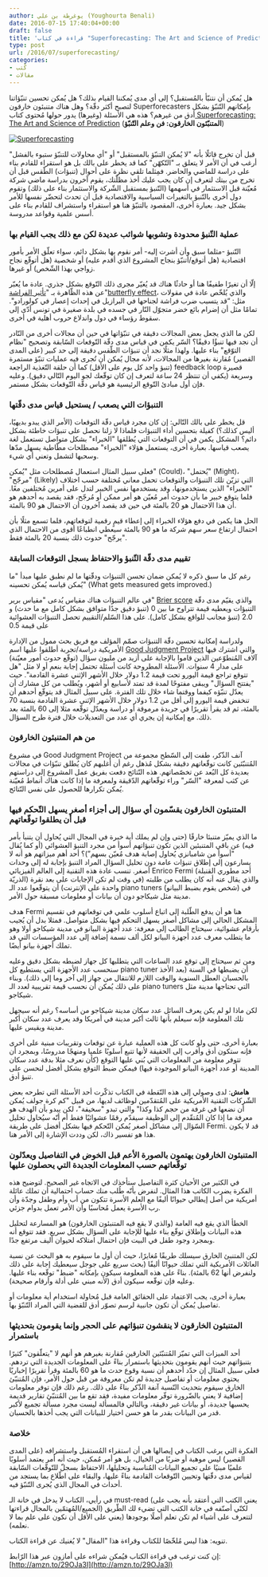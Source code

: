 ```yaml
---
author: يوغرطة بن علي (Youghourta Benali)
date: 2016-07-15 17:40:04+00:00
draft: false
title: 'قراءة في كتاب "Superforecasting: The Art and Science of Prediction”'
type: post
url: /2016/07/superforecasting/
categories:
- كُتب
- مقالات
---
```


هل يُمكن أن نتنبّأ بالمُستقبل؟ إلى أي مدى يُمكننا القيام بذلك؟ هل يُمكن تحسين تنبّؤاتنا لتصبح أكثر دقّة؟ وهل هناك متنبئون خارقون Superforecasters بإمكانهم التّنبّؤ بشكل أدق من غيرهم؟ هذه هي الأسئلة (وغيرها) يدور حولها مُحتوى كتاب[ Superforecasting: The Art and Science of Prediction](http://amzn.to/29OJa3I) (**المتنبّئون الخارقون: فن وعلم التّنبّؤ**)





[![Superforecasting](http://www.it-scoop.com/wp-content/uploads/2016/07/Superforecasting.jpg)
](http://www.it-scoop.com/2016/07/superforecasting/superforecasting/)




قبل أن تخرج قائلًا بأنه "لا يُمكن التنبّؤ بالمستقبل" أو "أي محاولات للتنبّؤ ستبوء بالفشل" أرغب في أن الأمر لا يتعلق بـ "التّكهّن" كما قد يخطر على بالك بل هو استقراء للقادم بناء على دراسة للماضي والحاضر. فمِثلما تلقي نظرة على أحوال (تنبؤات) الطّقس قبل أن تخرج من بيتك لتعرف إن كان يجب عليك أخذ مظلّتك، يقوم آخرون بدراسة ماضي شركة مُعيّنة قبل الاستثمار في أسهمها (التّنبؤ بمستقبل الشّركة والاستثمار بناء على ذلك) وتقوم دول أخرى بالتّنبؤ بالتغيرات السياسية والاقتصادية قبل أن تحدث لتحضّر نفسها للأمر بشكل جيد. بعبارة أخرى، المقصود بالتنبّؤ هنا هو استقراء واستشراف للقادم بناء على أسس علمية وقواعد مدروسة.





### عملية التّنبؤ محدودة وتشوبها شوائب عديدة لكن مع ذلك يجب القيام بها




التّنبؤ -مثلما سبق وأن أشرت إليه- أمر نقوم بها بشكل دائم، سواء تعلّق الأمر بأمور اقتصادية (هل أتوقع/أتنبّؤ بنجاح المشروع الذي أقدم عليه) أو شخصية (هل أتوقّع نجاح زواجي بهذا الشّخص) أو غيرها.




إلّا أن تغيرًا طفيفًا هنا أو حادثًا هناك قد يُغيّر مجرى ذلك التّوقع بشكل جذري. عادة ما يُعبّر عن هذه الظّاهرة بـ "[تأثير الفراشة](https://ar.wikipedia.org/wiki/%D8%AA%D8%A3%D8%AB%D9%8A%D8%B1_%D8%A7%D9%84%D9%81%D8%B1%D8%A7%D8%B4%D8%A9)"[butterfly effect](https://en.wikipedia.org/wiki/Butterfly_effect)، والذي يُلخّص عادة في مقولات مثل: “قد يتسبب ضرب فراشة لجناحها في البرازيل في إحداث إعصار في كولورادو". تمامًا مثل أن إضرام بائع خضر متجوّل النّار في جسده في بلدة صغيرة في تونس أدّى إلى سقوط رؤساء في دول واندلاع حروب أهلية في أخرى.




لكن ما الذي يجعل بعض المجالات دقيقة في تنبّؤاتها في حين أن مجالات أخرى من النّادر أن نجد فيها تنبؤًا دقيقًا؟ السّر يكمن في قياس مدى دقّة التّوقعات السّابقة وتصحيح "نظام التوّقع" بناء عليها. ولهذا مثلًا نجد أن تنبؤات الطّقس دقيقة إلى حد كبير (على المدى القصير) مُقارنة بغيرها من المجالات، لأنه مجال يُمكن أن تُجرى فيه عمليات تنبّؤ مستمرة (تنبؤ واحد كل يوم على الأقل) كما أن حلقة التّغذية الراجعة feedback loop قصيرة وسريعة (يكفي أن تنتظر 24 ساعة لتعرف إن كان توقّعك لجو اليوم التّالي دقيق). وعليه فإن أول مبادئ التّوقع الرئيسية هو قياس دقّة التّوقعات بشكل مستمر.





### التنبؤات التي يصعب / يستحيل قياس مدى دقّتها




قل يخطر على بالك التّالي: إن كان مجرد قياس دقّة التوقعات (الأمر الذي يبدو بديهيًا، أليس كذلك؟) كفيلة بتحسين أداء التنبؤات فلماذا لا زلنا نحصل على تنبؤات خاطئة بشكل دائم؟ المشكل يكمن في أن التوقعات التي يُطلقها "الخبراء" بشكل متواصل تستعمل لغة يصعب قياسها. بعبارة أخرى، يستعمل هؤلاء "الخبراء" مصطلحات مطّاطية يسهل مدّها وسحبها لتشمل وتعني أي شيء.




فعلى سبيل المثال استعمال مُصطلحات مثل "يُمكن" (Could)، "يُحتمل" (Might)، "مرجّح" (Likely) التي تزيّن تلك التنبؤات والتوقعات تحمل معاني مُختلفة حسب اختلاف "الخبراء" الذين يستخدمونها، وقد يستخدمها نفس الخبير لتدل على أمرين مُختلفين معًا. فلما يتوقع خبير ما بأن حدوث أمر مُعيّن هو أمر ممكن أو مُرجّح، فقد يقصد به أحدهم هو أن هذا الاحتمال هو 20 بالمئة في حين قد يقصد آخرون أن الاحتمال هو 90 بالمئة.




الحل هنا يكمن في دفع هؤلاء الخبراء إلى إعطاء قيمٍ رقمية لتوقعاتهم، فلما تسمع مثلًا بأن احتمال ارتفاع سعر سهم شركة ما هو 90 بالمئة سيعطي انطباعًا أقوى من الاحتمال الذي "يرجّح" حدوث ذلك بنسبة 20 بالمئة فقط.





### تقييم مدى دقّة التّنبؤ والاحتفاظ بسجل التوقعات السابقة




رغم كل ما سبق ذكره لا يُمكن ضمان تحسن التنبؤات ودقّتها ما لم نطبق عليها مبدأ "ما يُمكن قياسه يُمكن تحسينه" (What gets measured gets improved.)




في عالم التنبؤات هناك مقياس يُدعى "مقياس برير" [Brier score](https://en.wikipedia.org/wiki/Brier_score) والذي يقيّم مدى دقّة التنبؤات ويعطيه قيمة تتراوح ما بين 0 (تنبؤ دقيق جدًا متوافق بشكل كامل مع ما حدث) و 2.0 (تنبؤ مجانب للواقع بشكل كامل). على هذا السّلم/التقييم تحصل التنبؤات العشوائية على قيمة 0.5




ولدراسة إمكانية تحسين دقّة التنبؤات صمّم المؤلف مع فريق بحث ممول من الإدارة الأمريكية دراسة/تجربة أطلقوا عليها اسم [Good Judgment Project](https://en.wikipedia.org/wiki/The_Good_Judgment_Project) والتي اشترك فيها آلاف المُتطوّعين الذين قاموا بالإجابة على أزيد من مليون سؤال (توقّع حدوث أمور معيّنة) على مدار 4 سنوات. الأسئلة المطروحة كانت أسئلة تحتمل إجابة بنعم أو لا مثل "هل تتوقع تراجع قيمة اليورو تحت قيمة 1.2 دولار خلال الأشهر الإثني عشرة القادمة". حيث "يفتتح السؤال" ويبقى مفتوحًا لمدة قد تمتد لأسابيع أو أشهر، ويُطلب من كل مشارك أن يعدّل تنبّؤه كيفما ووقتما شاء خلال تلك الفترة. على سبيل المثال قد يتوقّع أحدهم أن تنخفض قيمة اليورو إلى أقل من 1.2 دولار خلال الأشهر الإثني عشرة القادمة بنسبة 70 بالمئة، ثم قد يقرأ تقريرًا في جريدة مرموقة أو دراسة ويعدّل توقّعه مثلا إلى 60 بالمئة بعد ذلك. مع إمكانية إن يجري أي عدد من التعديلات خلال فترة طرح السؤال.





### من هم المتنبئون الخارقون 




في مشروع Good Judgment Project آنف الذّكر، طفت إلى السّطح مجموعة من المُتنبّئين كانت توقّعاتهم دقيقة بشكل مُذهل رغم أن أغلبهم كان يُطلق تنبّؤات في مجالات بعديدة كل البُعد عن تخصّصاتهم. هذه النّتائج دفعت بفريق عمل المشروع إلى دراستهم عن كثب لمعرفة "السّر" وراء توقّعاتهم الدّقيقة ولمعرفة ما إذا كانت هناك أنماط مُعيّنة يُمكن تكرارها للحصول على نفس النّتائج.





### المتنبئون الخارقون يقسّمون أي سؤال إلى أجزاء أصغر يسهل التّحكم فيها قبل أن يطلقوا توقّعاتهم




ما الذي يميّز متنبئا خارقًا (حتى وإن لم يملك أية خبرة في المجال التي يُحاول أن يتنبأ بأمر فيه) عن باقي المتنبئين الذين تكون تنبؤاتهم أسوأ من مجرد التنبؤ العشوائي (أو كما يُقال "أسوأ من شامبانزي يُحاول إصابة هدف مُعيّن بسهم”)؟ أحد أهم ميزاتهم هو أنه لا يسارعون إلى إطلاق تنبؤات عامة دون تحليل السؤال المراد التنبؤ بإجابة له إلى وحدات أصغر. تنسب عادة هذه التقنية إلى العالم الفيزيائي Enrico Fermi (أحد مطوري القنبلة الذريّة) والذي يقال عنه أنه كان يطلب من طلبته (في وقت لم تكن الإجابات على بعد نقرة واحدة على الإنترنت) أن يتوقّعوا عدد الـ piano tuners (شخص يقوم بضبط البيانو) في مدينة مثل شيكاجو دون أن بيانات أو معلومات مسبقة حول الأمر.




هدف Fermi هنا هو أن يدفع الطّلبة إلى اتباع أسلوب علمي في توقعاتهم في تقسيم المشكل الحالي إلى مشاكل أصغر يسهل التحكم فيها بشكل متواصل. فمثلا بدل أن يُجيب بأرقام عشوائية، سيحتاج الطالب إلى معرفة: عدد أجهزة البيانو في مدينة شيكاجو أولا وهو ما يتطلب معرف عدد أجهزة البيانو لكل ألف نسمة إضافة إلى عدد المؤسسات التي قد تملك أجهزة بيانو أيضًا.




ومن ثم سيحتاج إلى توقع عدد الساعات التي يتطلبها كل جهاز لضبطه بشكل دقيق وعليه سنحسب عدد الأجهزة التي يستطيع كل piano tuner أن يضبطها في السنة (بعد الأخذ بالحسبان العطل السنوية والوقت اللازم للانتقال من جهاز إلى آخر وما إلى ذلك). وبناء على ذلك يُمكن أن نحسب قيمة تقريبية لعدد الـ piano tuners التي تحتاجها مدينة مثل شيكاجو.




لكن ماذا لو لم يكن يعرف السائل عدد سكان مدينة شيكاجو من أساسه؟ رغم أنه سيجهل تلك المعلومة فإنه سيعلم بأنها ثالث أكبر مدينة في أمريكا وقد يعرف عدد سكان أكبر مدينة ويقيس عليها.




بعبارة أخرى، حتى ولو كانت كل هذه العملية عبارة عن توقعات وتقريبات مبنية على أخرى فإنه ستكون أدق وأقرب إلى الحقيقة لأنها تتبع أسلوبًا علميا ومنهجًا مدروسًا، وبمجرد أن تتوفر معلومة من المعلومات التي بُني عليها التوقع (كأن نعرف مثلا بدقة عدد سكان المدينة أو عدد أجهزة البيانو الموجودة فيها) فيمكن ضبط التوقع بشكل أفضل لنحسن على تنبؤ أدق.




**هامش**: لدى وصولي إلى هذه النّقطة في الكتاب تذكّرت أحد الأسئلة التي تطرحه بعض الشّركات التقنية الأمريكية على المُتقدّمين لوظائف لديها، من قبيل "كم كرة جولف يُمكن أن نضعها في غرفة من حجم كذا وكذا" والتي تبدو "سخيفة"، لكن يبدو بأن الهدف هو معرفة ما إذا كان المُتقّدم إلى الوظيفة سيقدّم رقمًا عشوائيًا فقط أم أنّه سيُحاول تحليل السّؤال إلى مشاكل أصغر يُمكن التّحكم فيها بشكل أفضل على طريقة Fermi. قد لا يكون هذا هو تفسير ذاك، لكن وددت الإشارة إلى الأمر هنا.





### المتنبئون الخارقون يهتمون بالصورة الأعم قبل الخوض في التفاصيل ويعدّلون توقّعاتهم حسب المعلومات الجديدة التي يحصلون عليها




في الكثير من الأحيان كثرة التفاصيل ستأخذك في الاتجاه غير الصحيح. لتوضيح هذه الفكرة يضرب الكاتب هذا المثال. لنفرض بأنّه طُلب منك حساب احتمالية أن تملك عائلة أمريكية من أصل إيطالي حيوانًا أليفًا مع العلم الأسرة تتكون من أب وأم وطفل وجدّة وأن رب الأسرة يعمل مُحاسبًا وأن الأمر تعمل بدوام جزئي.




الخطأ الذي يقع فيه العامة (والذي لا يقع فيه المتنبئون الخارقون) هو المسارعة لتحليل هذه البيانات وإطلاق توقّع بناء عليها للإجابة على السؤال بشكل سريع. فقد تتوقع أنه وبمجرد وجود طفل في البيت فإن احتمال امتلاكه لحيوان أليف مرتفع جدًا.




لكن المتنبئ الخارق سيسلك طريقًا مُغايرًا، حيث أن أول ما سيقوم به هو البحث عن نسبة العائلات الأمريكية التي تملك حيوانًا أليفًا (بحث سريع على جوجل سيعطيك إجابة على ذلك ولنفرض أنها 62 بالمئة). بناءً على هذه المعلومة سيكون بإمكانه "ضبط" توقّعه بناء عليها. وعليه فإن توقّعه سيكون أدق (لأنه مبني على أدلة وأرقام صحيحة).




بعبارة أخرى، يجب الاعتماد على الحقائق العامة قبل مُحاولة استخدام أية معلومات أو تفاصيل يُمكن أن تكون جانبية لرسم تصوّر أدق للقضية التي المراد التّنبّؤ بها.





### المتنبئون الخارقون لا ينقشون تنبؤاتهم على الحجر وإنما يقومون بتحديثها باستمرار




أحد الميزات التي تميّز المُتنبّئين الخارقين مُقارنة بغيرهم هو أنهم لا "يتعلّقون" كثيرًا بتنبؤاتهم حيث أنهم يقومون بتحديثها باستمرار بناءً على المعلومات الجديدة التي تردهم. فعلى سبيل المثال إن حدّد أحدهم أن نسبة وقوع حدث ما هو 60 بالمئة وقرأ تقريرًا إخباريًا يحتوي معلومات أو تفاصيل جديدة لم تكن معروفة من قبل حول الأمر، فإن المُتنبّئ الخارق سيقوم بتحديث النّسبة آنفة الذّكر بناءً على ذلك. رغم ذلك فإن توفر معلومات إضافية لا يعني بالضّرورة توفّر معلومات مفيدة، فقد تقع ما بين المُتنبّئ تقارير قديمة يحسبها جديدة، أو بيانات غير دقيقة، وبالتالي فالمسألة ليست مجرد مسألة تجميع لأكبر قدر من البيانات بقدر ما هو حسن اختيار للبيانات التي يجب أخذها بالحسبان.





### خلاصة




الفكرة التي يرغب الكتاب في إيصالها هي أن استقراء المُستقبل واستشرافه (على المدى القصير) ليس موهبة أو ضربًا من الخيال، بل هو أمر مُمكن، حيث أنه أمر يعتمد أسلوبًا علميًا مبنيًا على تجميع البيانات المُناسبة وتحليلها، الاحتفاظ بسجلّ للتّوقّعات السّابقة لقياس مدى دقّتها وتحيين التّوقعات القادمة بناءً عليها، والبقاء على اطّلاع بما يستجد من أحداث في المجال الذي يُجرى التّنبّؤ فيه.




في رأيي، الكتاب لا يدخل في خانة الـ must-read (يعني الكتب التي أعتقد بأنه يجب على الجميع/المُهتمّين بالمجال قراءتها) لكنّي أصنّفه في خانة الكتب التي تضيء لك الطّريق لتتعرف على أشياء لم تكن تعلم أصلًا بوجودها (يعني على الأقل أن نكون على علم بما لا نعلمه).




تنويه: هذا ليس مُلخّصًا للكتاب وقراءة هذا "المقال" لا يُغنيك عن قراءة الكتاب.




إن كنت ترغب في قراءة الكتاب فيُمكن شراءه على أمازون عبر هذا الرّابط: [http://amzn.to/29OJa3I](http://amzn.to/29OJa3I)
